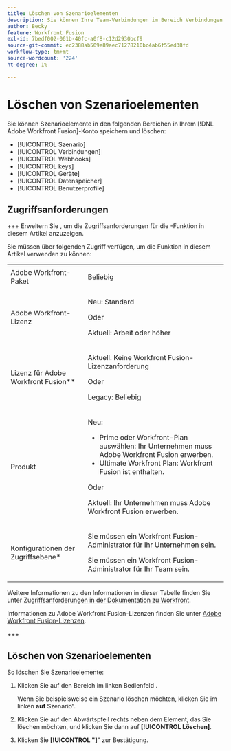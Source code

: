 ```yaml
---
title: Löschen von Szenarioelementen
description: Sie können Ihre Team-Verbindungen im Bereich Verbindungen anzeigen und verwalten.
author: Becky
feature: Workfront Fusion
exl-id: 7bedf002-061b-40fc-a0f8-c12d2930bcf9
source-git-commit: ec2388ab509e89aec71278210bc4ab6f55ed38fd
workflow-type: tm+mt
source-wordcount: '224'
ht-degree: 1%

---
```


# Löschen von Szenarioelementen

Sie können Szenarioelemente in den folgenden Bereichen in Ihrem [!DNL Adobe Workfront Fusion]-Konto speichern und löschen:

* [!UICONTROL Szenario]
* [!UICONTROL Verbindungen]
* [!UICONTROL Webhooks]
* [!UICONTROL keys]
* [!UICONTROL Geräte]
* [!UICONTROL Datenspeicher]
* [!UICONTROL Benutzerprofile]


## Zugriffsanforderungen

+++ Erweitern Sie , um die Zugriffsanforderungen für die -Funktion in diesem Artikel anzuzeigen.

Sie müssen über folgenden Zugriff verfügen, um die Funktion in diesem Artikel verwenden zu können:

<table style="table-layout:auto">
 <col> 
 <col> 
 <tbody> 
  <tr> 
   <td role="rowheader">Adobe Workfront-Paket 
   <td> <p>Beliebig</p> </td> 
  </tr> 
  <tr data-mc-conditions=""> 
   <td role="rowheader">Adobe Workfront-Lizenz</td> 
   <td> <p>Neu: Standard</p><p>Oder</p><p>Aktuell: Arbeit oder höher</p> </td> 
  </tr> 
  <tr> 
   <td role="rowheader">Lizenz für Adobe Workfront Fusion**</td> 
   <td>
   <p>Aktuell: Keine Workfront Fusion-Lizenzanforderung</p>
   <p>Oder</p>
   <p>Legacy: Beliebig </p>
   </td> 
  </tr> 
  <tr> 
   <td role="rowheader">Produkt</td> 
   <td>
   <p>Neu:</p> <ul><li>Prime oder Workfront-Plan auswählen: Ihr Unternehmen muss Adobe Workfront Fusion erwerben.</li><li>Ultimate Workfront Plan: Workfront Fusion ist enthalten.</li></ul>
   <p>Oder</p>
   <p>Aktuell: Ihr Unternehmen muss Adobe Workfront Fusion erwerben.</p>
   </td> 
  </tr>
  <tr data-mc-conditions=""> 
   <td role="rowheader">Konfigurationen der Zugriffsebene*</td> 
   <td> 
     <p>Sie müssen ein Workfront Fusion-Administrator für Ihr Unternehmen sein.</p>
     <p>Sie müssen ein Workfront Fusion-Administrator für Ihr Team sein.</p>
   </td> 
  </tr> 
   </td> 
  </tr> 
 </tbody> 
</table>

Weitere Informationen zu den Informationen in dieser Tabelle finden Sie unter [Zugriffsanforderungen in der Dokumentation zu Workfront](/help/workfront-fusion/references/licenses-and-roles/access-level-requirements-in-documentation.md).

Informationen zu Adobe Workfront Fusion-Lizenzen finden Sie unter [Adobe Workfront Fusion-Lizenzen](/help/workfront-fusion/set-up-and-manage-workfront-fusion/licensing-operations-overview/license-automation-vs-integration.md).

+++

## Löschen von Szenarioelementen

So löschen Sie Szenarioelemente:

1. Klicken Sie auf den Bereich im linken Bedienfeld .

   Wenn Sie beispielsweise ein Szenario löschen möchten, klicken Sie im linken **auf** Szenario“.

1. Klicken Sie auf den Abwärtspfeil rechts neben dem Element, das Sie löschen möchten, und klicken Sie dann auf **[!UICONTROL Löschen]**.
1. Klicken Sie **[!UICONTROL &quot;]**&quot; zur Bestätigung.
